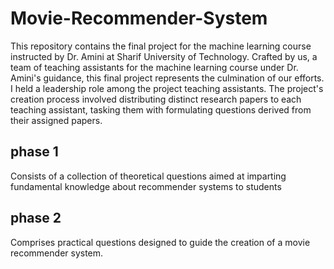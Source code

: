 # Movie-Recommender-System

This repository contains the final project for the machine learning course instructed by Dr. Amini at Sharif University of Technology. Crafted by us, a team of teaching assistants for the machine learning course under Dr. Amini's guidance, this final project represents the culmination of our efforts. I held a leadership role among the project teaching assistants. The project's creation process involved distributing distinct research papers to each teaching assistant, tasking them with formulating questions derived from their assigned papers.

## phase 1
Consists of a collection of theoretical questions aimed at imparting fundamental knowledge about recommender systems to students

## phase 2
Comprises practical questions designed to guide the creation of a movie recommender system.
